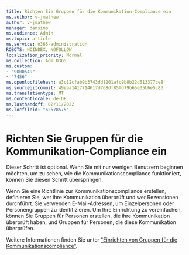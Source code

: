 ```yaml
---
title: Richten Sie Gruppen für die Kommunikation-Compliance ein
ms.author: v-jmathew
author: v-jmathew
manager: dansimp
ms.audience: Admin
ms.topic: article
ms.service: o365-administration
ROBOTS: NOINDEX, NOFOLLOW
localization_priority: Normal
ms.collection: Adm_O365
ms.custom:
- "9000549"
- "7456"
ms.openlocfilehash: a3c12cfab9b3743dd1201afc9b8b22d513377ce8
ms.sourcegitcommit: 49eaa1417714617d768df85fd79b65e35b6e5c83
ms.translationtype: MT
ms.contentlocale: de-DE
ms.lasthandoff: 02/11/2022
ms.locfileid: "62578575"
---
```

# <a name="set-up-groups-for-communication-compliance"></a>Richten Sie Gruppen für die Kommunikation-Compliance ein

Dieser Schritt ist optional. Wenn Sie mit nur wenigen Benutzern beginnen möchten, um zu sehen, wie die Kommunikationscompliance funktioniert, können Sie diesen Schritt überspringen.  
  
Wenn Sie eine Richtlinie zur Kommunikationscompliance erstellen, definieren Sie, wer ihre Kommunikation überprüft und wer Rezensionen durchführt. Sie verwenden E-Mail-Adressen, um Einzelpersonen oder Personengruppen zu identifizieren. Um Ihre Einrichtung zu vereinfachen, können Sie Gruppen für Personen erstellen, die ihre Kommunikation überprüft haben, und Gruppen für Personen, die diese Kommunikation überprüfen.  
  
Weitere Informationen finden Sie unter ["Einrichten von Gruppen für die Kommunikationscompliance"](https://go.microsoft.com/fwlink/?linkid=2129594).
